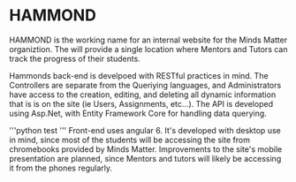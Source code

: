 # HAMMOND

HAMMOND is the working name for an internal website for the Minds Matter organiztion. The will provide a single location where Mentors and Tutors can track the progress of their students.

Hammonds back-end is develpoed with RESTful practices in mind. The Controllers are separate from the Queriying languages, and Administrators have access to the creation, editing, and deleting all dynamic information that is is on the site (ie Users, Assignments, etc...). The API is developed using Asp.Net, with Entity Framework Core for handling data querying.

'''python
test
'''
Front-end uses angular 6. It's developed with desktop use in mind, since most of the students will be accessing the site from chromebooks provided by Minds Matter. Improvements to the site's mobile presentation are planned, since Mentors and tutors will likely be accessing it from the phones regularly. 
